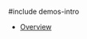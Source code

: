 #include demos-intro

- [Overview](https://js.devexpress.com/Demos/WidgetsGallery/Demo/ButtonGroup/Overview/)
